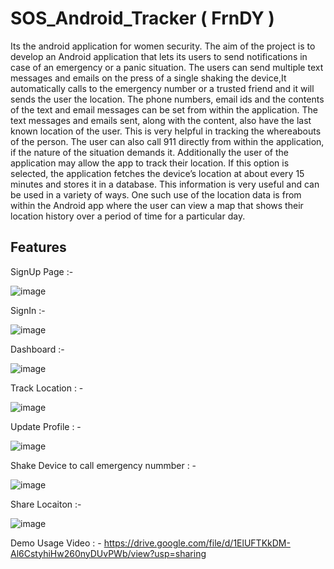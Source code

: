 # SOS_Android_Tracker ( FrnDY )
Its the android application for women security.
The aim of the project is to develop an Android application that lets its users to send notifications in case of an emergency or a panic situation. The users can send multiple text messages and emails on the press of a single shaking the device,It automatically calls to the emergency number or a trusted friend and it will sends the user the location. The phone numbers, email ids and the contents of the text and email messages can be set from within the application. The text messages and emails sent, along with the content, also have the last known location of the user. This is very helpful in tracking the whereabouts of the person. The user can also call 911 directly from within the application, if the nature of the situation demands it.
Additionally the user of the application may allow the app to track their location. If this option is selected, the application fetches the device’s location at about every 15 minutes and stores it in a database. This information is very useful and can be used in a variety of ways. One such use of the location data is from within the Android app where the user can view a map that shows their location history over a period of time for a particular day.




Features 
------------

SignUp Page :- 


![image](https://user-images.githubusercontent.com/61054037/179726648-76d42489-7dc5-48f9-8db0-0249486e95b6.png)

SignIn :-


![image](https://user-images.githubusercontent.com/61054037/179726768-381a522e-0a5f-4d9e-9775-f9fb79b31d7d.png)

Dashboard :- 


![image](https://user-images.githubusercontent.com/61054037/179726859-3afcf7e0-fb9b-4235-8efa-aa197b6f463d.png)

Track Location : -


![image](https://user-images.githubusercontent.com/61054037/179726949-84d8244b-1ea3-4e01-a048-661232000588.png)

Update Profile : - 


![image](https://user-images.githubusercontent.com/61054037/179727038-1fb84825-1ffc-43d6-99cc-1bce1c6855c0.png)


Shake Device to call emergency nummber : -


![image](https://user-images.githubusercontent.com/61054037/179727183-b03659cd-dcab-499c-95b0-50e518b081f2.png)


Share Locaiton :- 


![image](https://user-images.githubusercontent.com/61054037/179727505-2798b4ee-b990-45e7-9537-9fc086f1b261.png)


Demo Usage Video : -
https://drive.google.com/file/d/1ElUFTKkDM-Al6CstyhiHw260nyDUvPWb/view?usp=sharing








